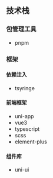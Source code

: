 ## 技术栈

### 包管理工具
- pnpm

### 框架

#### 依赖注入
- tsyringe

#### 前端框架
- uni-app
- vue3
- typescript
- scss
- element-plus

#### 组件库
- uni-ui
